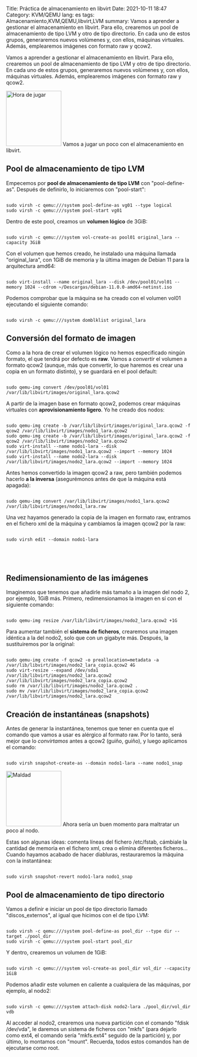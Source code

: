 Title: Práctica de almacenamiento en libvirt
Date: 2021-10-11 18:47
Category: KVM/QEMU
lang: es
tags: Almacenamiento,KVM,QEMU,libvirt,LVM
summary: Vamos a aprender a gestionar el almacenamiento en libvirt. Para ello, crearemos un pool de almacenamiento de tipo LVM y otro de tipo directorio. En cada uno de estos grupos, generaremos nuevos volúmenes y, con ellos, máquinas virtuales. Además, emplearemos imágenes con formato raw y qcow2.

Vamos a aprender a gestionar el almacenamiento en libvirt. Para ello, crearemos un pool de almacenamiento de tipo LVM y otro de tipo directorio. En cada uno de estos grupos, generaremos nuevos volúmenes y, con ellos, máquinas virtuales. Además, emplearemos imágenes con formato raw y qcow2.

<img src="{static}/images/programando.png" alt="Hora de jugar" width="150"/> Vamos a jugar un poco con el almacenamiento en libvirt.


## Pool de almacenamiento de tipo LVM

Empecemos por **pool de almacenamiento de tipo LVM** con "pool-define-as". Después de definirlo, lo iniciaremos con "pool-start":
<pre><code class="shell">
sudo virsh -c qemu:///system pool-define-as vg01 --type logical
sudo virsh -c qemu:///system pool-start vg01
</code></pre>

Dentro de este pool, creamos un **volumen lógico** de 3GiB:
<pre><code class="shell">
sudo virsh -c qemu:///system vol-create-as pool01 original_lara --capacity 3GiB
</code></pre>

Con el volumen que hemos creado, he instalado una máquina llamada "original_lara", con 1GiB de memoria y la última imagen de Debian 11 para la arquitectura amd64:
<pre><code class="shell">
sudo virt-install --name original_lara --disk /dev/pool01/vol01 --memory 1024 --cdrom ~/Descargas/debian-11.0.0-amd64-netinst.iso
</code></pre>

Podemos comprobar que la máquina se ha creado con el volumen vol01 ejecutando el siguiente comando:
<pre><code class="shell">
sudo virsh -c qemu:///system domblklist original_lara
</code></pre>


## Conversión del formato de imagen

Como a la hora de crear el volumen lógico no hemos especificado ningún formato, el que tendrá por defecto es **raw**. Vamos a *convertir* el volumen a formato qcow2 (aunque, más que convertir, lo que haremos es crear una copia en un formato distinto), y se guardará en el pool default:
<pre><code class="shell">
sudo qemu-img convert /dev/pool01/vol01 /var/lib/libvirt/images/original_lara.qcow2
</code></pre>

A partir de la imagen base en formato qcow2, podemos crear máquinas virtuales con **aprovisionamiento ligero**. Yo he creado dos nodos:
<pre><code class="shell">
sudo qemu-img create -b /var/lib/libvirt/images/original_lara.qcow2 -f qcow2 /var/lib/libvirt/images/nodo1_lara.qcow2
sudo qemu-img create -b /var/lib/libvirt/images/original_lara.qcow2 -f qcow2 /var/lib/libvirt/images/nodo2_lara.qcow2
sudo virt-install --name nodo1-lara --disk /var/lib/libvirt/images/nodo1_lara.qcow2 --import --memory 1024
sudo virt-install --name nodo2-lara --disk /var/lib/libvirt/images/nodo2_lara.qcow2 --import --memory 1024
</code></pre>

Antes hemos convertido la imagen qcow2 a raw, pero también podemos hacerlo **a la inversa** (asegurémonos antes de que la máquina está apagada):
<pre><code class="shell">
sudo qemu-img convert /var/lib/libvirt/images/nodo1_lara.qcow2 /var/lib/libvirt/images/nodo1_lara.raw
</code></pre>

Una vez hayamos generado la copia de la imagen en formato raw, entramos en el fichero xml de la máquina y cambiamos la imagen qcow2 por la raw:
<pre><code class="shell">
sudo virsh edit --domain nodo1-lara
</code></pre>

<pre><code class="shell">
<driver name='qemu' type='raw'/>
      <source file='/var/lib/libvirt/images/nodo1_lara.raw'/>
</code></pre>


## Redimensionamiento de las imágenes

Imaginemos que tenemos que añadirle más tamaño a la imagen del nodo 2, por ejemplo, 1GiB más. Primero, redimensionamos la imagen en sí con el siguiente
comando:
<pre><code class="shell">
sudo qemu-img resize /var/lib/libvirt/images/nodo2_lara.qcow2 +1G
</code></pre>

Para aumentar también el **sistema de ficheros**, crearemos una imagen idéntica a la del nodo2, solo que con un gigabyte más. Después, la sustituiremos por la original:
<pre><code class="shell">
sudo qemu-img create -f qcow2 -o preallocation=metadata -a /var/lib/libvirt/images/nodo2_lara_copia.qcow2 4G
sudo virt-resize --expand /dev/sda1 /var/lib/libvirt/images/nodo2_lara.qcow2 /var/lib/libvirt/images/nodo2_lara_copia.qcow2
sudo rm /var/lib/libvirt/images/nodo2_lara.qcow2 .
sudo mv /var/lib/libvirt/images/nodo2_lara_copia.qcow2 /var/lib/libvirt/images/nodo2_lara.qcow2
</code></pre>


## Creación de instantáneas (snapshots)

Antes de generar la instantánea, tenemos que tener en cuenta que el comando que vamos a usar es alérgico al formato raw. Por lo tanto, será mejor que lo *convirtamos* antes a qcow2 (guiño, guiño), y luego aplicamos el comando:
<pre><code class="shell">
sudo virsh snapshot-create-as --domain nodo1-lara --name nodo1_snap
</code></pre>

<img src="{static}/images/demonio.png" alt="Maldad" width="150"/>
Ahora sería un buen momento para maltratar un poco al nodo.

Estas son algunas ideas: comenta líneas del fichero /etc/fstab, cámbiale la cantidad de memoria en el fichero xml, crea o elimina diferentes ficheros... Cuando hayamos acabado de hacer diabluras, restauraremos la máquina con la instantánea:
<pre><code class="shell">
sudo virsh snapshot-revert nodo1-lara nodo1_snap
</code></pre>


## Pool de almacenamiento de tipo directorio

Vamos a definir e iniciar un pool de tipo directorio llamado "discos_externos", al igual que hicimos con el de tipo LVM:
<pre><code class="shell">
sudo virsh -c qemu:///system pool-define-as pool_dir --type dir --target ./pool_dir
sudo virsh -c qemu:///system pool-start pool_dir
</code></pre>

Y dentro, crearemos un volumen de 1GiB:
<pre><code class="shell">
sudo virsh -c qemu:///system vol-create-as pool_dir vol_dir --capacity 1GiB
</code></pre>

Podemos añadir este volumen en caliente a cualquiera de las máquinas, por ejemplo, al nodo2:
<pre><code class="shell">
sudo virsh -c qemu:///system attach-disk nodo2-lara ./pool_dir/vol_dir vdb
</code></pre>

Al acceder al nodo2, crearemos una nueva partición con el comando "fdisk /dev/vda", le daremos un sistema de ficheros con "mkfs" (para dejarlo como ext4, el comando sería "mkfs.ext4" seguido de la partición) y, por último, lo montamos con "mount". Recuerda, todos estos comandos han de ejecutarse como root.
